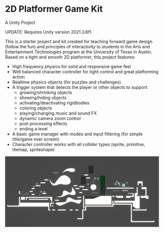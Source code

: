 # 2D Platformer Game Kit
A Unity Project

UPDATE: Requires Unity version 2021.3.6f1

This is a starter project and kit created for teaching forward game design (follow the fun) and principles of interactivity to students in the Arts and Entertainment Technologies program at the University of Texas in Austin. Based on a tight and smooth 2D platformer, this project features:
- High frequency physics for solid and responsive game feel
- Well balanced character controller for tight control and great platforming action
- Realtime physics objects (for puzzles and challenges)
- A trigger system that detects the player or other objects to support:
  - growing/shrinking objects
  - showing/hiding objects
  - activating/deactivating rigidbodies
  - coloring objects
  - playing/changing music and sound FX
  - dynamic camera zoom control
  - post processing effects
  - ending a level
- A basic game manager with modes and input filtering (for simple title/game over screen)
- Character controller works with all collider types (sprite, primitive, tilemap, spriteshape)

![Alt text](Images/NewScreenshot.png?raw=true "Screenshot")
